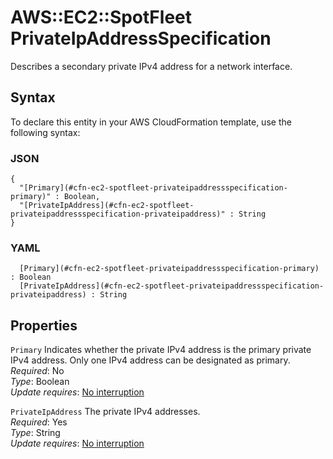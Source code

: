 # AWS::EC2::SpotFleet PrivateIpAddressSpecification<a name="aws-properties-ec2-spotfleet-spotfleetrequestconfigdata-launchspecifications-networkinterfaces-privateipaddresses"></a>

Describes a secondary private IPv4 address for a network interface\.

## Syntax<a name="aws-properties-ec2-spotfleet-spotfleetrequestconfigdata-launchspecifications-networkinterfaces-privateipaddresses-syntax"></a>

To declare this entity in your AWS CloudFormation template, use the following syntax:

### JSON<a name="aws-properties-ec2-spotfleet-spotfleetrequestconfigdata-launchspecifications-networkinterfaces-privateipaddresses-syntax.json"></a>

```
{
  "[Primary](#cfn-ec2-spotfleet-privateipaddressspecification-primary)" : Boolean,
  "[PrivateIpAddress](#cfn-ec2-spotfleet-privateipaddressspecification-privateipaddress)" : String
}
```

### YAML<a name="aws-properties-ec2-spotfleet-spotfleetrequestconfigdata-launchspecifications-networkinterfaces-privateipaddresses-syntax.yaml"></a>

```
﻿  [Primary](#cfn-ec2-spotfleet-privateipaddressspecification-primary) : Boolean
﻿  [PrivateIpAddress](#cfn-ec2-spotfleet-privateipaddressspecification-privateipaddress) : String
```

## Properties<a name="aws-properties-ec2-spotfleet-spotfleetrequestconfigdata-launchspecifications-networkinterfaces-privateipaddresses-properties"></a>

`Primary`  <a name="cfn-ec2-spotfleet-privateipaddressspecification-primary"></a>
Indicates whether the private IPv4 address is the primary private IPv4 address\. Only one IPv4 address can be designated as primary\.  
*Required*: No  
*Type*: Boolean  
*Update requires*: [No interruption](https://docs.aws.amazon.com/AWSCloudFormation/latest/UserGuide/using-cfn-updating-stacks-update-behaviors.html#update-no-interrupt)

`PrivateIpAddress`  <a name="cfn-ec2-spotfleet-privateipaddressspecification-privateipaddress"></a>
The private IPv4 addresses\.  
*Required*: Yes  
*Type*: String  
*Update requires*: [No interruption](https://docs.aws.amazon.com/AWSCloudFormation/latest/UserGuide/using-cfn-updating-stacks-update-behaviors.html#update-no-interrupt)